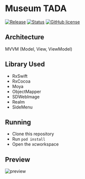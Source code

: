 # Museum TADA 
[![Release](https://img.shields.io/badge/release-v0.0.0.1-orange.svg)](https://github.com/zakuby/Museum-TADA/releases)
[![Status](https://img.shields.io/badge/status-beta-green.svg)](https://github.com/zakuby/Museum-TADA/releases)
[![GitHub license](https://img.shields.io/badge/license-MIT-red.svg)](https://github.com/zakuby/Museum-TADA/blob/master/LICENSE)

## Architecture

MVVM (Model, View, ViewModel)

## Library Used

- RxSwift
- RxCocoa
- Moya
- ObjectMapper
- SDWebImage
- Realm
- SideMenu

## Running

- Clone this repository
- Run `pod install`
- Open the xcworkspace


## Preview

![preview](./museum_preview.gif)
